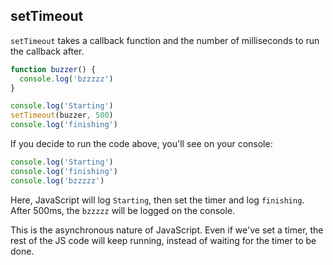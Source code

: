 ## setTimeout

`setTimeout` takes a callback function and the number of milliseconds to run the callback after.

```js
function buzzer() {
  console.log('bzzzzz')
}

console.log('Starting')
setTimeout(buzzer, 500)
console.log('finishing')
```

If you decide to run the code above, you'll see on your console:

```js
console.log('Starting')
console.log('finishing')
console.log('bzzzzz')
```

Here, JavaScript will log `Starting`, then set the timer and log `finishing`.
After 500ms, the `bzzzzz` will be logged on the console.

This is the asynchronous nature of JavaScript. Even if we've set a timer, the rest of the JS code will keep running, instead of waiting for the timer to be done.
